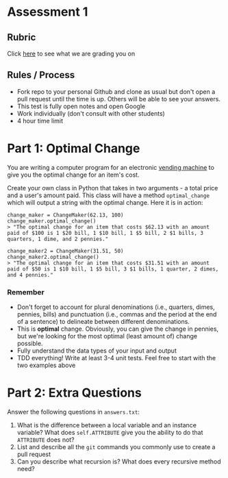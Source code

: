 # Assessment 1

## Rubric
Click [here](https://docs.google.com/spreadsheets/d/1zU9ZkwPn5aWxIuC7NJrxr7fBNvUwjQYFm6hZje-_cZE/edit#gid=0) to see what we are grading you on

## Rules / Process
* Fork repo to your personal Github and clone as usual but don't open a pull request until the time is up. Others will be able to see your answers.
* This test is fully open notes and open Google
* Work individually (don't consult with other students)
* 4 hour time limit

# Part 1: Optimal Change
You are writing a computer program for an electronic [vending machine](http://4827-presscdn.pagely.netdna-cdn.com/wp-content/uploads/2011/09/iPad-Vending-Machine.jpg) to give you the optimal change for an item's cost.

Create your own class in Python that takes in two arguments - a total price and a user's amount paid. This class will have a method `optimal_change` which will output a string with the optimal change. Here it is in action:

```
change_maker = ChangeMaker(62.13, 100)
change_maker.optimal_change()
> "The optimal change for an item that costs $62.13 with an amount paid of $100 is 1 $20 bill, 1 $10 bill, 1 $5 bill, 2 $1 bills, 3 quarters, 1 dime, and 2 pennies."

change_maker2 = ChangeMaker(31.51, 50)
change_maker2.optimal_change()
> "The optimal change for an item that costs $31.51 with an amount paid of $50 is 1 $10 bill, 1 $5 bill, 3 $1 bills, 1 quarter, 2 dimes, and 4 pennies."
```

### Remember
- Don't forget to account for plural denominations (i.e., quarters, dimes, pennies, bills) and punctuation (i.e., commas and the period at the end of a sentence) to delineate between different denominations.
- This is **optimal** change. Obviously, you can give the change in pennies, but we're looking for the most optimal (least amount of) change possible.
- Fully understand the data types of your input and output
- TDD everything! Write at least 3-4 unit tests. Feel free to start with the two examples above

# Part 2: Extra Questions
Answer the following questions in `answers.txt`:
1. What is the difference between a local variable and an instance variable? What does `self.ATTRIBUTE` give you the ability to do that `ATTRIBUTE` does not?
2. List and describe all the `git` commands you commonly use to create a pull request
3. Can you describe what recursion is? What does every recursive method need?
